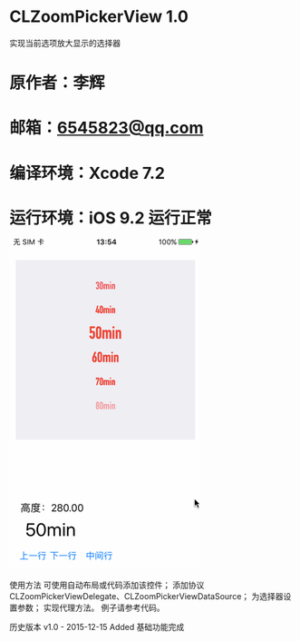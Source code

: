 # CLZoomPickerView 1.0
实现当前选项放大显示的选择器


# 原作者：李辉
# 邮箱：6545823@qq.com
# 编译环境：Xcode 7.2
# 运行环境：iOS 9.2 运行正常

![image](https://github.com/changelee82/CLZoomPickerView/raw/master/Demo.gif)

使用方法
可使用自动布局或代码添加该控件；
添加协议 CLZoomPickerViewDelegate、CLZoomPickerViewDataSource；
为选择器设置参数；
实现代理方法。
例子请参考代码。


历史版本
v1.0 - 2015-12-15
Added
基础功能完成
